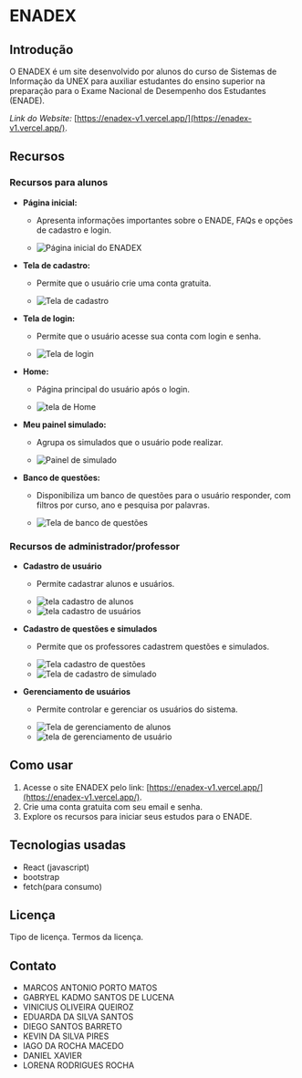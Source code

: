 # **ENADEX**

## Introdução

O ENADEX é um site desenvolvido por alunos do curso de Sistemas de Informação da UNEX para auxiliar estudantes do ensino superior na preparação para o Exame Nacional de Desempenho dos Estudantes (ENADE).

*Link do Website:* [https://enadex-v1.vercel.app/](https://enadex-v1.vercel.app/).

## **Recursos**

### Recursos para alunos

* **Página inicial:**
    * Apresenta informações importantes sobre o ENADE, FAQs e opções de cadastro e login.

    * <img src= "src\screen\Landing_Page1.JPG" alt="Página inicial do ENADEX"/>

* **Tela de cadastro:**
    * Permite que o usuário crie uma conta gratuita.

    * <img src= "src\screen\tela_cadastro1.JPG"  alt="Tela de cadastro"/>

* **Tela de login:**
    * Permite que o usuário acesse sua conta com login e senha.

    * <img src= "src\screen\tela_login1.JPG"  alt="Tela de login"/>

* **Home:**
    *  Página principal do usuário após o login.

    * <img src= "src\screen\home.JPG"  alt="tela de Home"/>

* **Meu painel simulado:**
    * Agrupa os simulados que o usuário pode realizar.

    * <img src= "src\screen\Painel_simulado.JPG"  alt="Painel de simulado"/>

* **Banco de questões:**
    * Disponibiliza um banco de questões para o usuário responder, com filtros por curso, ano e pesquisa por palavras.

    * <img src= "src\screen\banco_questaos.JPG"  alt="Tela de banco de questões"/>


### Recursos de administrador/professor

* **Cadastro de usuário**
    * Permite cadastrar alunos e usuários.

    * <img src= "src\screen\cadastro_aluno.JPG"  alt="tela cadastro de alunos"/>
    * <img src= "src\screen\cadastro_usuario.JPG"  alt="tela cadastro de usuários"/>

* **Cadastro de questões e simulados**
    * Permite que os professores cadastrem questões e simulados.

    * <img src= "src\screen\registrar_questao.JPG"  alt="Tela cadastro de questões"/>
    * <img src= "src\screen\registrar_simulado.JPG"  alt="Tela de cadastro de simulado"/>

* **Gerenciamento de usuários**
    * Permite controlar e gerenciar os usuários do sistema.
    
    * <img src= "src\screen\gerenciamento_aluno.JPG"  alt="Tela de gerenciamento de alunos"/>
    * <img src= "src\screen\gerenciamento_usuario.JPG "  alt="tela de gerenciamento de usuário"/>


## **Como usar**

1. Acesse o site ENADEX pelo link: [https://enadex-v1.vercel.app/](https://enadex-v1.vercel.app/).
2. Crie uma conta gratuita com seu email e senha.
3. Explore os recursos para iniciar seus estudos para o ENADE.

## **Tecnologias usadas**

* React (javascript) 
* bootstrap 
* fetch(para consumo) 

## **Licença**

Tipo de licença. Termos da licença.

## **Contato**

* MARCOS ANTONIO PORTO MATOS
* GABRYEL KADMO SANTOS DE LUCENA
* VINICIUS OLIVEIRA QUEIROZ
* EDUARDA DA SILVA SANTOS
* DIEGO SANTOS BARRETO
* KEVIN DA SILVA PIRES
* IAGO DA ROCHA MACEDO
* DANIEL XAVIER
* LORENA RODRIGUES ROCHA
